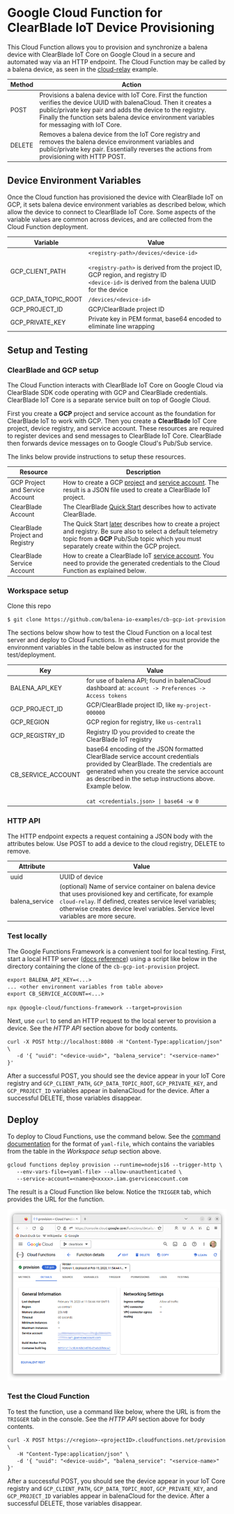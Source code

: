 # Google Cloud Function for ClearBlade IoT Device Provisioning

This Cloud Function allows you to provision and synchronize a balena device with ClearBlade IoT Core on Google Cloud in a secure and automated way via an HTTP endpoint. The Cloud Function may be called by a balena device, as seen in the [cloud-relay](https://github.com/balena-io-examples/cloud-relay) example.

| Method | Action |
|-------------|--------|
| POST | Provisions a balena device with IoT Core. First the function verifies the device UUID with balenaCloud. Then it creates a public/private key pair and adds the device to the registry. Finally the function sets balena device environment variables for messaging with IoT Core. |
| DELETE | Removes a balena device from the IoT Core registry and removes the balena device environment variables and public/private key pair. Essentially reverses the actions from provisioning with HTTP POST. |

## Device Environment Variables
Once the Cloud function has provisioned the device with ClearBlade IoT on GCP, it sets balena device environment variables as described below, which allow the device to connect to ClearBlade IoT Core. Some aspects of the variable values are common across devices, and are collected from the Cloud Function deployment.

| Variable | Value |
|----------|-------|
| GCP_CLIENT_PATH | `<registry-path>/devices/<device-id>`<br><br> `<registry-path>` is derived from the project ID, GCP region, and registry ID<br>`<device-id>` is derived from the balena UUID for the device |
| GCP_DATA_TOPIC_ROOT | `/devices/<device-id>` |
| GCP_PROJECT_ID | GCP/ClearBlade project ID |
| GCP_PRIVATE_KEY | Private key in PEM format, base64 encoded to eliminate line wrapping |


## Setup and Testing
### ClearBlade and GCP setup
The Cloud Function interacts with ClearBlade IoT Core on Google Cloud via ClearBlade SDK code operating with GCP and ClearBlade credentials. ClearBlade IoT Core is a separate service built on top of Google Cloud.

First you create a **GCP** project and service account as the foundation for ClearBlade IoT to work with GCP. Then you create a **ClearBlade** IoT Core project, device registry, and service account. These resources are required to register devices and send messages to ClearBlade IoT Core. ClearBlade then forwards device messages on to Google Cloud's Pub/Sub service.

The links below provide instructions to setup these resources.

| Resource | Description |
| ----- | ----------- |
| GCP Project and Service Account | How to create a GCP [project](https://cloud.google.com/resource-manager/docs/creating-managing-projects) and [service account](https://clearblade.atlassian.net/wiki/spaces/IC/pages/2210594981/Creating+Google+Cloud+service+account+key). The result is a JSON file used to create a ClearBlade IoT project.  |
| ClearBlade Account | The ClearBlade [Quick Start](https://clearblade.atlassian.net/wiki/spaces/IC/pages/2209185812/Quick+Start) describes how to activate ClearBlade. |
| ClearBlade Project and Registry | The Quick Start [later](https://clearblade.atlassian.net/wiki/spaces/IC/pages/2209185812/Quick+Start#Create-a-Project) describes how to create a project and registry. Be sure also to select a default telemetry topic from a **GCP** Pub/Sub topic which you must separately create within the GCP project. |
| ClearBlade Service Account | How to create a ClearBlade IoT [service account](https://clearblade.atlassian.net/wiki/spaces/IC/pages/2240675843/Add+service+accounts+to+a+project). You need to provide the generated credentials to the Cloud Function as explained below. |


### Workspace setup
Clone this repo
```
$ git clone https://github.com/balena-io-examples/cb-gcp-iot-provision
```

The sections below show how to test the Cloud Function on a local test server and deploy to Cloud Functions. In either case you must provide the environment variables in the table below as instructed for the test/deployment.

| Key         |    Value    |
|-------------|-------------|
| BALENA_API_KEY | for use of balena API; found in balenaCloud dashboard at: `account -> Preferences -> Access tokens` |
| GCP_PROJECT_ID | GCP/ClearBlade project ID, like `my-project-000000`|
| GCP_REGION | GCP region for registry, like `us-central1` |
| GCP_REGISTRY_ID | Registry ID you provided to create the ClearBlade IoT registry |
| CB_SERVICE_ACCOUNT |base64 encoding of the JSON formatted ClearBlade service account credentials provided by ClearBlade. The credentials are generated when you create the service account as described in the setup instructions above. Example below.<br><br>`cat <credentials.json> \| base64 -w 0` |

### HTTP API
The HTTP endpoint expects a request containing a JSON body with the attributes below. Use POST to add a device to the cloud registry, DELETE to remove.

| Attribute | Value |
|-----------|-------|
| uuid | UUID of device  |
| balena_service | (optional) Name of service container on balena device that uses provisioned key and certificate, for example `cloud-relay`. If defined, creates service level variables; otherwise creates device level variables. Service level variables are more secure. |


### Test locally
The Google Functions Framework is a convenient tool for local testing. 
First, start a local HTTP server ([docs reference](https://cloud.google.com/functions/docs/running/function-frameworks)) using a script like below in the directory containing the clone of the `cb-gcp-iot-provision` project.

```
export BALENA_API_KEY=<...>
... <other environment variables from table above>
export CB_SERVICE_ACCOUNT=<...>

npx @google-cloud/functions-framework --target=provision
```

Next, use `curl` to send an HTTP request to the local server to provision a device. See the *HTTP API* section above for body contents.

```
curl -X POST http://localhost:8080 -H "Content-Type:application/json" \
   -d '{ "uuid": "<device-uuid>", "balena_service": "<service-name>" }'
```

After a successful POST, you should see the device appear in your IoT Core registry and `GCP_CLIENT_PATH`, `GCP_DATA_TOPIC_ROOT`, `GCP_PRIVATE_KEY`, and `GCP_PROJECT_ID` variables appear in balenaCloud for the device. After a successful DELETE, those variables disappear.

## Deploy
To deploy to Cloud Functions, use the command below. See the [command documentation](https://cloud.google.com/sdk/gcloud/reference/functions/deploy) for the format of `yaml-file`, which contains the variables from the table in the *Workspace setup* section above.

```
gcloud functions deploy provision --runtime=nodejs16 --trigger-http \
   --env-vars-file=<yaml-file> --allow-unauthenticated \
   --service-account=<name>@<xxxx>.iam.gserviceaccount.com
```

The result is a Cloud Function like below. Notice the `TRIGGER` tab, which provides the URL for the function.

![cloud function screenshot](docs/cloud-function.png)

### Test the Cloud Function
To test the function, use a command like below, where the URL is from the `TRIGGER` tab in the console. See the *HTTP API* section above for body contents.

```
curl -X POST https://<region>-<projectID>.cloudfunctions.net/provision \
   -H "Content-Type:application/json" \
   -d '{ "uuid": "<device-uuid>", "balena_service": "<service-name>" }'
```

After a successful POST, you should see the device appear in your IoT Core registry and `GCP_CLIENT_PATH`, `GCP_DATA_TOPIC_ROOT`, `GCP_PRIVATE_KEY`, and `GCP_PROJECT_ID` variables appear in balenaCloud for the device. After a successful DELETE, those variables disappear.
